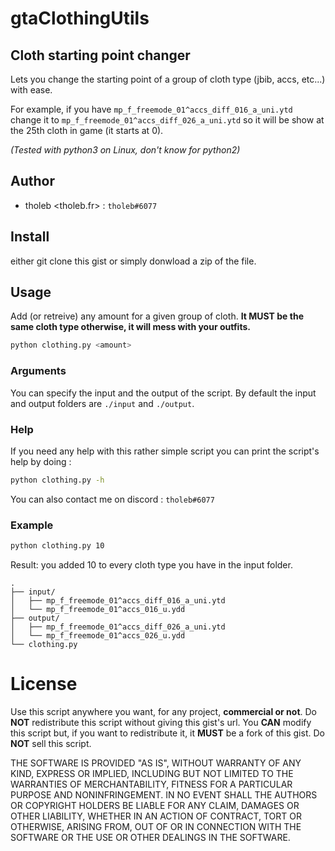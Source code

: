 # gtaClothingUtils


## Cloth starting point changer

Lets you change the starting point of a group of cloth type (jbib, accs, etc...) with ease.

For example, if you have `mp_f_freemode_01^accs_diff_016_a_uni.ytd` change it to `mp_f_freemode_01^accs_diff_026_a_uni.ytd` so it will be show at the 25th cloth in game (it starts at 0).

*(Tested with python3 on Linux, don't know for python2)*

## Author
- tholeb <tholeb.fr> : `tholeb#6077`

## Install
either git clone this gist or simply donwload a zip of the file.

## Usage

Add (or retreive) any amount for a given group of cloth. **It MUST be the same cloth type otherwise, it will mess with your outfits.**

```sh
python clothing.py <amount>
```

### Arguments
You can specify the input and the output of the script. By default the input and output folders are `./input` and `./output`.

### Help

If you need any help with this rather simple script you can print the script's help by doing :

```sh
python clothing.py -h
```

You can also contact me on discord : `tholeb#6077`

### Example

```sh
python clothing.py 10
```

Result:
you added 10 to every cloth type you have in the input folder.

```
.
├── input/
│   ├── mp_f_freemode_01^accs_diff_016_a_uni.ytd
│   └── mp_f_freemode_01^accs_016_u.ydd
├── output/
│   ├── mp_f_freemode_01^accs_diff_026_a_uni.ytd
│   └── mp_f_freemode_01^accs_026_u.ydd
└── clothing.py
```

# License

Use this script anywhere you want, for any project, **commercial or not**. 
Do **NOT** redistribute this script without giving this gist's url.
You **CAN** modify this script but, if you want to redistribute it, it **MUST** be a fork of this gist.
Do **NOT** sell this script.

THE SOFTWARE IS PROVIDED "AS IS", WITHOUT WARRANTY OF ANY KIND, EXPRESS OR IMPLIED, INCLUDING BUT NOT LIMITED TO THE WARRANTIES OF MERCHANTABILITY, FITNESS FOR A PARTICULAR PURPOSE AND NONINFRINGEMENT. IN NO EVENT SHALL THE AUTHORS OR COPYRIGHT HOLDERS BE LIABLE FOR ANY CLAIM, DAMAGES OR OTHER LIABILITY, WHETHER IN AN ACTION OF CONTRACT, TORT OR OTHERWISE, ARISING FROM, OUT OF OR IN CONNECTION WITH THE SOFTWARE OR THE USE OR OTHER DEALINGS IN THE SOFTWARE.
